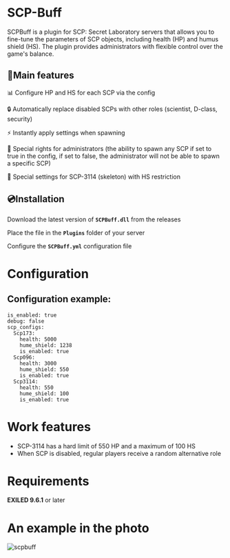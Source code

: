 # SCP-Buff
SCPBuff is a plugin for SCP: Secret Laboratory servers that allows you to fine-tune the parameters of SCP objects, including health (HP) and humus shield (HS). The plugin provides administrators with flexible control over the game's balance.

## 🍵Main features
📊 Configure HP and HS for each SCP via the config

🔒 Automatically replace disabled SCPs with other roles (scientist, D-class, security)

⚡ Instantly apply settings when spawning

👑 Special rights for administrators (the ability to spawn any SCP if set to true in the config, if set to false, the administrator will not be able to spawn a specific SCP)

🦴 Special settings for SCP-3114 (skeleton) with HS restriction

## 💿Installation
 Download the latest version of **`SCPBuff.dll`** from the releases

 Place the file in the **`Plugins`** folder of your server

 Configure the **`SCPBuff.yml`** configuration file




# Configuration
## Configuration example:
    is_enabled: true
    debug: false
    scp_configs:
      Scp173:
        health: 5000
        hume_shield: 1238
        is_enabled: true
      Scp096:
        health: 3000
        hume_shield: 550
        is_enabled: true
      Scp3114:
        health: 550
        hume_shield: 100
        is_enabled: true
        
# Work features

- SCP-3114 has a hard limit of 550 HP and a maximum of 100 HS
- When SCP is disabled, regular players receive a random alternative role

# Requirements
**EXILED 9.6.1** or later

# An example in the photo
![scpbuff](https://github.com/user-attachments/assets/08bda5bb-d846-441f-9b08-e3070a33834f)
